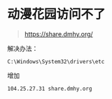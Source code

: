 # 动漫花园访问不了

>	https://share.dmhy.org/

解决办法：

	C:\Windows\System32\drivers\etc

增加 

	104.25.27.31 share.dmhy.org
